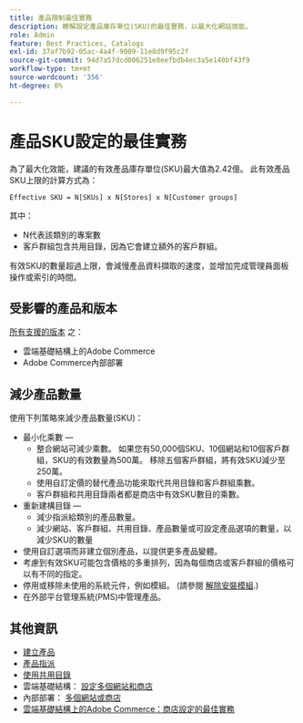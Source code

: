 ```yaml
---
title: 產品限制最佳實務
description: 瞭解設定產品庫存單位(SKU)的最佳實務，以最大化網站效能。
role: Admin
feature: Best Practices, Catalogs
exl-id: 37af7b92-05ac-4a4f-9009-11e8d9f95c2f
source-git-commit: 94d7a57dcd006251e8eefbdb4ec3a5e140bf43f9
workflow-type: tm+mt
source-wordcount: '356'
ht-degree: 0%

---
```


# 產品SKU設定的最佳實務

為了最大化效能，建議的有效產品庫存單位(SKU)最大值為2.42億。 此有效產品SKU上限的計算方式為：

```text
Effective SKU = N[SKUs] x N[Stores] x N[Customer groups]
```

其中：

- N代表該類別的專案數
- 客戶群組包含共用目錄，因為它會建立額外的客戶群組。

有效SKU的數量超過上限，會減慢產品資料擷取的速度，並增加完成管理員面板操作或索引的時間。

## 受影響的產品和版本

[所有支援的版本](../../../release/versions.md) 之：

- 雲端基礎結構上的Adobe Commerce
- Adobe Commerce內部部署

## 減少產品數量

使用下列策略來減少產品數量(SKU)：

- 最小化乘數 — 
   - 整合網站可減少乘數。 如果您有50,000個SKU、10個網站和10個客戶群組，SKU的有效數量為500萬。 移除五個客戶群組，將有效SKU減少至250萬。
   - 使用自訂定價的替代產品功能來取代共用目錄和客戶群組乘數。
   - 客戶群組和共用目錄兩者都是商店中有效SKU數目的乘數。
- 重新建構目錄 — 
   - 減少指派給類別的產品數量。
   - 減少網站、客戶群組、共用目錄、產品數量或可設定產品選項的數量，以減少SKU的數量
- 使用自訂選項而非建立個別產品，以提供更多產品變體。
- 考慮到有效SKU可能包含價格的多重排列，因為每個商店或客戶群組的價格可以有不同的指定。
- 停用或移除未使用的系統元件，例如模組。 (請參閱  [解除安裝模組](../../../installation/tutorials/uninstall-modules.md).)
- 在外部平台管理系統(PMS)中管理產品。

## 其他資訊

- [建立產品](https://experienceleague.adobe.com/docs/commerce-admin/catalog/products/product-create.html)
- [產品指派](https://experienceleague.adobe.com/docs/commerce-admin/catalog/categories/products-in-category/categories-product-assignments.html)
- [使用共用目錄](https://experienceleague.adobe.com/docs/commerce-admin/b2b/shared-catalogs/catalog-shared.html)
- 雲端基礎結構： [設定多個網站和商店](https://devdocs.magento.com/cloud/project/project-multi-sites.html)
- 內部部署： [多個網站或商店](../../../configuration/multi-sites/ms-overview.md)
- [雲端基礎結構上的Adobe Commerce：商店設定的最佳實務](https://devdocs.magento.com/cloud/configure/configure-best-practices.html)
